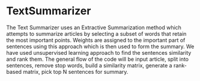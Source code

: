 # TextSummarizer
The Text Summarizer uses an Extractive Summarization
method which attempts to summarize articles by selecting a subset of words that retain the
most important points. Weights are assigned to the important part of sentences using this
approach which is then used to form the summary. We have used unsupervised
learning approach to find the sentences similarity and rank them. The general flow of the
code will be input article, split into sentences, remove stop words, build a similarity matrix,
generate a rank-based matrix, pick top N sentences for summary.
